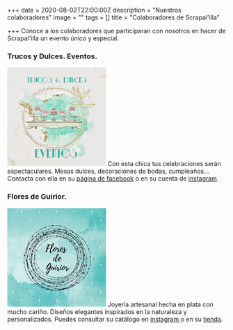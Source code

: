 +++
date = 2020-08-02T22:00:00Z
description = "Nuestros colaboradores"
image = ""
tags = []
title = "Colaboradores de Scrapal'illa"

+++
Conoce a los colaboradores que participaran con nosotros en hacer de Scrapal'illa un evento único y especial.

### Trucos y Dulces. Eventos.

![](/uploads/trucos-y-dulces-2020-08-11.jpg)  Con esta chica tus celebraciones serán espectaculares. Mesas dulces, decoraciones de bodas, cumpleaños... Contacta con ella en su [página de facebook](https://www.facebook.com/trucosydulceseventos) o en su cuenta de [instagram](https://www.instagram.com/trucosydulces_eventos/).

### Flores de Guirior.

![](/uploads/flores-de-guirior-2020-08-11.jpg)  Joyería artesanal hecha en plata con mucho cariño. Diseños elegantes inspirados en la naturaleza y personalizados. Puedes consultar su catálogo en [instagram ](https://www.instagram.com/flores_de_guirior/)o en su [tienda](https://esmosaik.com/es/flores-de-guirior/).